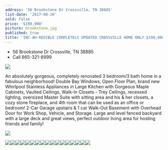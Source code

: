 ```yaml
---
address: '56 Brookstone Dr Crossville, TN 38885'
list-date: '2017-08-20'
sold: false
price: '$199,900'
picture: brookstone.jpg
published: true
title: 'INC-AH-REDIBLE COMPLETELY UPDATED CROSSVILLE HOME ONLY $199,900!'
---
```



* 56 Brookstone Dr Crossville, TN 38885
* Call 865-321-8999

![](/uploads/versions/1-2---x----2500-1559x---.jpg)

An absolutely gorgeous, completely renovated 3 bedroom/3 bath home in a fabulous neighborhood! Double Bay Windows, Open Floor Plan, brand new Whirlpool Stainless Appliances in Large Kitchen with Gorgeous Maple Cabinets, Vaulted Ceilings, Walk-In Closets - Trey Ceilings, recessed lighting, oversized Master Suite with sitting area and his & her closets, a cozy stone fireplace, and 4th room that can be used as an office or bedroom! 2-Car Garage upstairs & 1 car Walk-Out Basement with Overhead Door for Work Shop, Vehicle, and Storage. Large and level fenced backyard with a large deck and great views, perfect outdoor living area for hosting friends and family!

![](/uploads/versions/4-2---x----2500-1529x---.jpg)

![](/uploads/versions/5-1---x----2500-1529x---.jpg)![](/uploads/versions/6-1---x----2500-1529x---.jpg)![](/uploads/versions/7-2---x----2500-1529x---.jpg)![](/uploads/versions/8-1---x----2500-1529x---.jpg)![](/uploads/versions/9-1---x----2500-1529x---.jpg)![](/uploads/versions/12---x----2500-1529x---.jpg)![](/uploads/versions/14-2---x----2500-1529x---.jpg)![](/uploads/versions/15-1---x----2500-1529x---.jpg)![](/uploads/versions/16-1---x----1668-2500x---.jpg)![](/uploads/versions/17-1---x----2500-1529x---.jpg)![](/uploads/versions/18-1---x----2500-1529x---.jpg)![](/uploads/versions/19-1---x----2500-1529x---.jpg)![](/uploads/versions/22-1---x----2500-1529x---.jpg)![](/uploads/versions/23-1---x----2500-1529x---.jpg)![](/uploads/versions/27-1---x----2500-1559x---.jpg)![](/uploads/versions/16b---x----2500-1529x---.jpg)![](/uploads/versions/29---x----2500-1559x---.jpg)